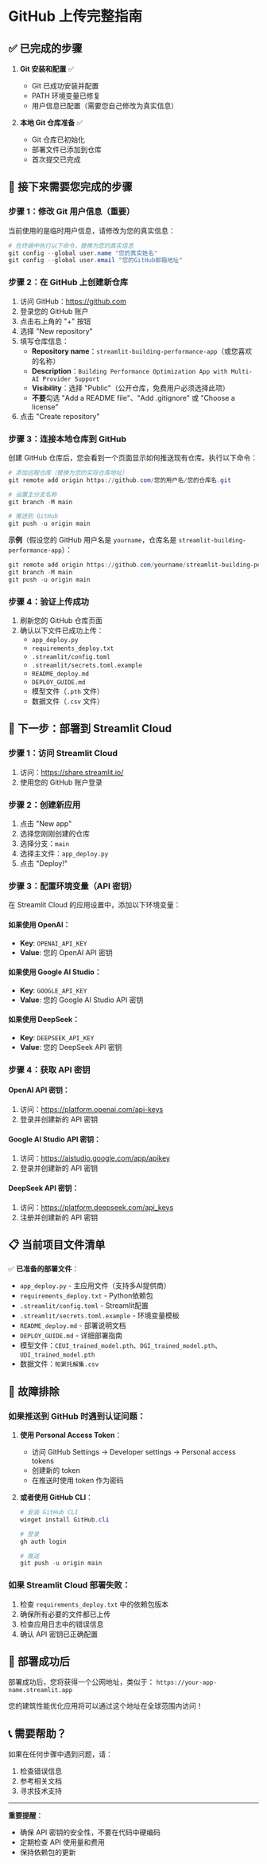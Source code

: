 # GitHub 上传完整指南

## ✅ 已完成的步骤

1. **Git 安装和配置** ✅
   - Git 已成功安装并配置
   - PATH 环境变量已修复
   - 用户信息已配置（需要您自己修改为真实信息）

2. **本地 Git 仓库准备** ✅
   - Git 仓库已初始化
   - 部署文件已添加到仓库
   - 首次提交已完成

## 🔄 接下来需要您完成的步骤

### 步骤 1：修改 Git 用户信息（重要）

当前使用的是临时用户信息，请修改为您的真实信息：

```powershell
# 在终端中执行以下命令，替换为您的真实信息
git config --global user.name "您的真实姓名"
git config --global user.email "您的GitHub邮箱地址"
```

### 步骤 2：在 GitHub 上创建新仓库

1. 访问 GitHub：https://github.com
2. 登录您的 GitHub 账户
3. 点击右上角的 "+" 按钮
4. 选择 "New repository"
5. 填写仓库信息：
   - **Repository name**：`streamlit-building-performance-app`（或您喜欢的名称）
   - **Description**：`Building Performance Optimization App with Multi-AI Provider Support`
   - **Visibility**：选择 "Public"（公开仓库，免费用户必须选择此项）
   - **不要**勾选 "Add a README file"、"Add .gitignore" 或 "Choose a license"
6. 点击 "Create repository"

### 步骤 3：连接本地仓库到 GitHub

创建 GitHub 仓库后，您会看到一个页面显示如何推送现有仓库。执行以下命令：

```powershell
# 添加远程仓库（替换为您的实际仓库地址）
git remote add origin https://github.com/您的用户名/您的仓库名.git

# 设置主分支名称
git branch -M main

# 推送到 GitHub
git push -u origin main
```

**示例**（假设您的 GitHub 用户名是 `yourname`，仓库名是 `streamlit-building-performance-app`）：
```powershell
git remote add origin https://github.com/yourname/streamlit-building-performance-app.git
git branch -M main
git push -u origin main
```

### 步骤 4：验证上传成功

1. 刷新您的 GitHub 仓库页面
2. 确认以下文件已成功上传：
   - `app_deploy.py`
   - `requirements_deploy.txt`
   - `.streamlit/config.toml`
   - `.streamlit/secrets.toml.example`
   - `README_deploy.md`
   - `DEPLOY_GUIDE.md`
   - 模型文件（`.pth` 文件）
   - 数据文件（`.csv` 文件）

## 🚀 下一步：部署到 Streamlit Cloud

### 步骤 1：访问 Streamlit Cloud

1. 访问：https://share.streamlit.io/
2. 使用您的 GitHub 账户登录

### 步骤 2：创建新应用

1. 点击 "New app"
2. 选择您刚刚创建的仓库
3. 选择分支：`main`
4. 选择主文件：`app_deploy.py`
5. 点击 "Deploy!"

### 步骤 3：配置环境变量（API 密钥）

在 Streamlit Cloud 的应用设置中，添加以下环境变量：

#### 如果使用 OpenAI：
- **Key**: `OPENAI_API_KEY`
- **Value**: 您的 OpenAI API 密钥

#### 如果使用 Google AI Studio：
- **Key**: `GOOGLE_API_KEY`
- **Value**: 您的 Google AI Studio API 密钥

#### 如果使用 DeepSeek：
- **Key**: `DEEPSEEK_API_KEY`
- **Value**: 您的 DeepSeek API 密钥

### 步骤 4：获取 API 密钥

#### OpenAI API 密钥：
1. 访问：https://platform.openai.com/api-keys
2. 登录并创建新的 API 密钥

#### Google AI Studio API 密钥：
1. 访问：https://aistudio.google.com/app/apikey
2. 登录并创建新的 API 密钥

#### DeepSeek API 密钥：
1. 访问：https://platform.deepseek.com/api_keys
2. 注册并创建新的 API 密钥

## 📋 当前项目文件清单

✅ **已准备的部署文件**：
- `app_deploy.py` - 主应用文件（支持多AI提供商）
- `requirements_deploy.txt` - Python依赖包
- `.streamlit/config.toml` - Streamlit配置
- `.streamlit/secrets.toml.example` - 环境变量模板
- `README_deploy.md` - 部署说明文档
- `DEPLOY_GUIDE.md` - 详细部署指南
- 模型文件：`CEUI_trained_model.pth`、`DGI_trained_model.pth`、`UDI_trained_model.pth`
- 数据文件：`帕累托解集.csv`

## 🔧 故障排除

### 如果推送到 GitHub 时遇到认证问题：

1. **使用 Personal Access Token**：
   - 访问 GitHub Settings → Developer settings → Personal access tokens
   - 创建新的 token
   - 在推送时使用 token 作为密码

2. **或者使用 GitHub CLI**：
   ```powershell
   # 安装 GitHub CLI
   winget install GitHub.cli
   
   # 登录
   gh auth login
   
   # 推送
   git push -u origin main
   ```

### 如果 Streamlit Cloud 部署失败：

1. 检查 `requirements_deploy.txt` 中的依赖包版本
2. 确保所有必要的文件都已上传
3. 检查应用日志中的错误信息
4. 确认 API 密钥已正确配置

## 🎉 部署成功后

部署成功后，您将获得一个公网地址，类似于：
`https://your-app-name.streamlit.app`

您的建筑性能优化应用将可以通过这个地址在全球范围内访问！

## 📞 需要帮助？

如果在任何步骤中遇到问题，请：
1. 检查错误信息
2. 参考相关文档
3. 寻求技术支持

---

**重要提醒**：
- 确保 API 密钥的安全性，不要在代码中硬编码
- 定期检查 API 使用量和费用
- 保持依赖包的更新